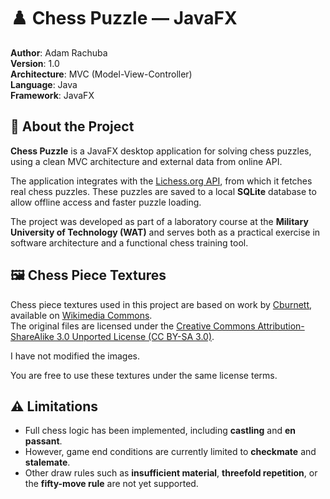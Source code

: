 # ♟️ Chess Puzzle — JavaFX

**Author**: Adam Rachuba  
**Version**: 1.0  
**Architecture**: MVC (Model-View-Controller)  
**Language**: Java  
**Framework**: JavaFX  


## 📖 About the Project

**Chess Puzzle** is a JavaFX desktop application for solving chess puzzles, using a clean MVC architecture and external data from online API.

The application integrates with the [Lichess.org API](https://lichess.org/api), from which it fetches real chess puzzles. These puzzles are saved to a local **SQLite** database to allow offline access and faster puzzle loading.

The project was developed as part of a laboratory course at the **Military University of Technology (WAT)** and serves both as a practical exercise in software architecture and a functional chess training tool.

## 🖼 Chess Piece Textures

Chess piece textures used in this project are based on work by [Cburnett](https://commons.wikimedia.org/wiki/User:Cburnett), available on [Wikimedia Commons](https://commons.wikimedia.org/wiki/Category:PNG_chess_pieces/Standard_transparent).  
The original files are licensed under the [Creative Commons Attribution-ShareAlike 3.0 Unported License (CC BY-SA 3.0)](https://creativecommons.org/licenses/by-sa/3.0/).

I have not modified the images.

You are free to use these textures under the same license terms.

## ⚠️ Limitations

- Full chess logic has been implemented, including **castling** and **en passant**.
- However, game end conditions are currently limited to **checkmate** and **stalemate**.
- Other draw rules such as **insufficient material**, **threefold repetition**, or the **fifty-move rule** are not yet supported.
